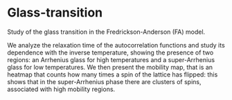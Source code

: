 # Glass-transition
Study of the glass transition in the Fredrickson-Anderson (FA) model.

We analyze the relaxation time of the autocorrelation functions and study its dependence with the inverse temperature, showing the presence of two regions: an Arrhenius glass for high temperatures and a super-Arrhenius glass for low temperatures.
We then present the mobility map, that is an heatmap that counts how many times a spin of the lattice has flipped: this shows that in the super-Arrhenius phase there are clusters of spins, associated with high mobility regions.
